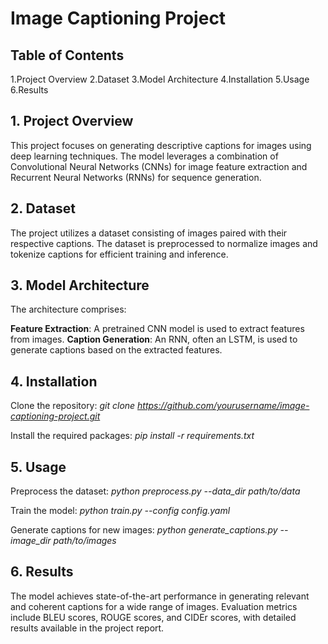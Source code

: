 # Image Captioning Project

## Table of Contents
1.Project Overview
2.Dataset
3.Model Architecture
4.Installation
5.Usage
6.Results

## 1. Project Overview
This project focuses on generating descriptive captions for images using deep learning techniques. The model leverages a combination of Convolutional Neural Networks (CNNs) for image feature extraction and Recurrent Neural Networks (RNNs) for sequence generation.


## 2. Dataset
The project utilizes a dataset consisting of images paired with their respective captions. The dataset is preprocessed to normalize images and tokenize captions for efficient training and inference.

## 3. Model Architecture

The architecture comprises:

**Feature Extraction**: A pretrained CNN model is used to extract features from images.
**Caption Generation**: An RNN, often an LSTM, is used to generate captions based on the extracted features.


## 4. Installation
Clone the repository:
*git clone https://github.com/yourusername/image-captioning-project.git*

Install the required packages:
*pip install -r requirements.txt*


## 5. Usage
Preprocess the dataset:
*python preprocess.py --data_dir path/to/data*

Train the model:
*python train.py --config config.yaml*

Generate captions for new images:
*python generate_captions.py --image_dir path/to/images*

## 6. Results
The model achieves state-of-the-art performance in generating relevant and coherent captions for a wide range of images. Evaluation metrics include BLEU scores, ROUGE scores, and CIDEr scores, with detailed results available in the project report.
